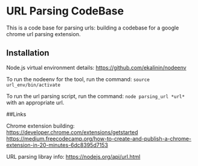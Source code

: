 # URL Parsing CodeBase

This is a code base for parsing urls: building a codebase for a google chrome url parsing extension.

## Installation

Node.js virtual environment details:
https://github.com/ekalinin/nodeenv

To run the nodeenv for the tool, run  the command:
`source url_env/bin/activate`

To run the url parsing script, run the command:
`node parsing_url *url*` with an appropriate url.

##Links

Chrome extension building:
https://developer.chrome.com/extensions/getstarted
https://medium.freecodecamp.org/how-to-create-and-publish-a-chrome-extension-in-20-minutes-6dc8395d7153

URL parsing libray info:
https://nodejs.org/api/url.html
